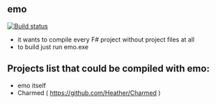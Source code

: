 ﻿emo
---

[![Build status](https://ci.appveyor.com/api/projects/status/5q32iosm98ahga4p?svg=true)](https://ci.appveyor.com/project/Heather/stupid-emo)

 - it wants to compile every F# project without project files at all
 - to build just run emo.exe
 
Projects list that could be compiled with emo:
----------------------------------------------

 - emo itself
 - Charmed ( https://github.com/Heather/Charmed )
